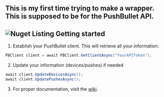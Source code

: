 This is my first time trying to make a wrapper. This is supposed to be for the PushBullet API.
------
![Nuget Listing](https://discord-is-down.party/77pGgQLL.png "Nuget listing")
Getting started
------
1. Establish your PushBullet client. This will retrieve all your information.
```cs
PBClient client = await PBClient.GetClientAsync("YourAPIToken");
```
2. Update your information (devices/pushes) if needed
```cs
await client.UpdateDevicesAsync();
await client.UpdatePushesAsync();
```
3. For proper documentation, visit the [wiki](https://github.com/Adomix/PushBulletNet/wiki/Getting-Started-With-PB.Net).
